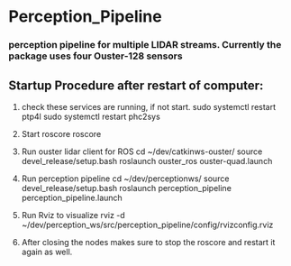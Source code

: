 # Perception_Pipeline

### perception pipeline for multiple LIDAR streams. Currently the package uses four Ouster-128 sensors

## Startup Procedure after restart of computer:

1. check these services are running, if not start.
sudo systemctl restart ptp4l
sudo systemctl restart phc2sys

2. Start roscore
roscore

3. Run ouster lidar client for ROS 
cd ~/dev/catkinws-ouster/
source devel_release/setup.bash
roslaunch ouster_ros ouster-quad.launch 

4. Run perception pipeline
cd ~/dev/perceptionws/
source devel_release/setup.bash
roslaunch perception_pipeline perception_pipeline.launch

5. Run Rviz to visualize
rviz -d ~/dev/perception_ws/src/perception_pipeline/config/rvizconfig.rviz

6. After closing the nodes makes sure to stop the roscore and restart it again as well.
